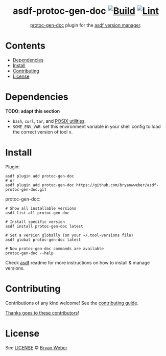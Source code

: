 <div align="center">

# asdf-protoc-gen-doc [![Build](https://github.com/bryanwweber/asdf-protoc-gen-doc/actions/workflows/build.yml/badge.svg)](https://github.com/bryanwweber/asdf-protoc-gen-doc/actions/workflows/build.yml) [![Lint](https://github.com/bryanwweber/asdf-protoc-gen-doc/actions/workflows/lint.yml/badge.svg)](https://github.com/bryanwweber/asdf-protoc-gen-doc/actions/workflows/lint.yml)

[protoc-gen-doc](pseudomuto/protoc-gen-doc) plugin for the [asdf version manager](https://asdf-vm.com).

</div>

# Contents

- [Dependencies](#dependencies)
- [Install](#install)
- [Contributing](#contributing)
- [License](#license)

# Dependencies

**TODO: adapt this section**

- `bash`, `curl`, `tar`, and [POSIX utilities](https://pubs.opengroup.org/onlinepubs/9699919799/idx/utilities.html).
- `SOME_ENV_VAR`: set this environment variable in your shell config to load the correct version of tool x.

# Install

Plugin:

```shell
asdf plugin add protoc-gen-doc
# or
asdf plugin add protoc-gen-doc https://github.com/bryanwweber/asdf-protoc-gen-doc.git
```

protoc-gen-doc:

```shell
# Show all installable versions
asdf list-all protoc-gen-doc

# Install specific version
asdf install protoc-gen-doc latest

# Set a version globally (on your ~/.tool-versions file)
asdf global protoc-gen-doc latest

# Now protoc-gen-doc commands are available
protoc-gen-doc --help
```

Check [asdf](https://github.com/asdf-vm/asdf) readme for more instructions on how to
install & manage versions.

# Contributing

Contributions of any kind welcome! See the [contributing guide](contributing.md).

[Thanks goes to these contributors](https://github.com/bryanwweber/asdf-protoc-gen-doc/graphs/contributors)!

# License

See [LICENSE](LICENSE) © [Bryan Weber](https://github.com/bryanwweber/)
